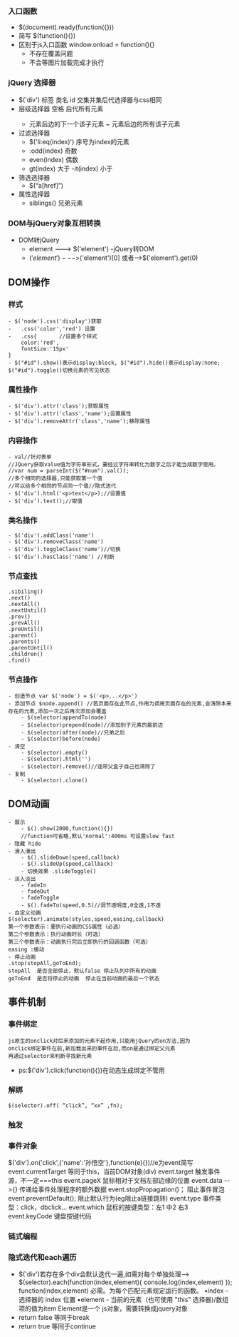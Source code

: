 ### 入口函数
- $(document).ready(function({}))
- 简写 $(function(){}) 
- 区别于js入口函数 window.onload = function(){}
     -  不存在覆盖问题
     -  不会等图片加载完成才执行
### jQuery 选择器
- $('div') 标签 类名 id 交集并集后代选择器与css相同
- 层级选择器
     空格 后代所有元素
     >
     +  元素后边的下一个该子元素
     ~  元素后边的所有该子元素
- 过滤选择器
    - $('li:eq(index)') 序号为index的元素
    - :odd(index)   奇数
    - even(index)   偶数
     - gt(index)   大于
      -it(index)   小于
- 筛选选择器
    - $(“a[href]”)
- 属性选择器
    - siblings() 兄弟元素
### DOM与jQuery对象互相转换
- DOM转jQuery
    - element ---> $('element')
-jQuery转DOM
    - $('element') --->$('element')[0]
                或者-->$('element').get(0)

## DOM操作
### 样式
    - $('node').css('display')获取
    -   .css('color','red') 设置
    -   .css{       //设置多个样式
        color:'red',
        fontSize:'15px'
    }
    - $("#id").show()表示display:block, $("#id").hide()表示display:none; $("#id").toggle()切换元素的可见状态
### 属性操作
    - $('div').attr('class');获取属性
    - $('div').attr('class','name');设置属性
    - $('div').removeAttr('class','name');移除属性
### 内容操作
    - val//针对表单   
    //JQuery获取value值为字符串形式，要经过字符串转化为数字之后才能当成数字使用。          
    //var num = parseInt($("#num").val());
    //多个相同的选择器,只能获取第一个值
    //可以给多个相同的节点同一个值//隐式迭代
    - $('div').html('<p>text</p>);//设置值
    - $('div').text();//取值
### 类名操作
    - $('div').addClass('name')
    - $('div').removeClass('name')
    - $('div').toggleClass('name')//切换
    - $('div').hasClass('name') //判断
### 节点查找
    .sibiling()
    .next()
    .nextAll()
    .nextUntil()
    .prev()
    .prevAll()
    .preUntil()
    .parent()
    .parents()
    .parentUntil()
    .children()
    .find()
### 节点操作
    - 创造节点 var $('node') = $('<p>...</p>')
    - 添加节点 $node.append() //若页面存在此节点,作用为调用页面存在的元素,会清除本来存在的元素,添加一次之后再次添加会覆盖
        - $(selector)appendTo(node)
        - $(selector)prepend(node)//添加到子元素的最前边
        - $(selector)after(node)//兄弟之后
        - $(selector)before(node)
    - 清空
        - $(selector).empty()
        - $(selector).html('')
        - $(selector).remove()//连带父盒子自己也清除了
    - 复制
        - $(selector).clone()
## DOM动画
    - 展示 
        - $().show(2000,function(){}) 
        //function可省略,默认'normal':400ms 可设置slow fast
    - 隐藏 hide
    - 滑入滑出
        - $().slideDown(speed,callback)
        - $().slideUp(speed,callback)
        - 切换效果 .slideToggle()
    - 淡入淡出
        - fadeIn
        - fadeOut
        - fadeToggle
        - $().fadeTo(speed,0.5)//调节透明度,0全透,1不透
    - 自定义动画
    $(selector).animate(styles,speed,easing,callback)
	第一个参数表示：要执行动画的CSS属性（必选）
 	第二个参数表示：执行动画时长（可选）
	第三个参数表示：动画执行完后立即执行的回调函数（可选）
    easing :缓动
    - 停止动画
    .stop(stopAll,goToEnd);
    stopAll  是否全部停止，默认false 停止队列中所有的动画
    goToEnd  是否将停止的动画  停止在当前动画的最后一个状态  

## 事件机制
### 事件绑定
    js原生的onclick对后来添加的元素不起作用,只能用jQuery的on方法,因为
    onclick绑定事件在前,新加载出来的事件在后,而on是通过绑定父元素
    再通过selector来判断寻找新元素
- ps:$('div').click(function(){})在动态生成绑定不管用
### 解绑
    $(selector).off( “click”, “xx” ,fn);
### 触发
### 事件对象
$('div').on('click',{'name':'孙悟空'},function(e){})//e为event简写  
    event.currentTarget 			等同于this，当前DOM对象(div)
    event.target 					触发事件源，不一定===this
    event.pageX 					鼠标相对于文档左部边缘的位置
     event.data -->{}				传递给事件处理程序的额外数据
    event.stopPropagation()；	阻止事件冒泡
    event.preventDefault(); 	阻止默认行为(eg阻止a链接跳转)
    event.type 					事件类型：click，dbclick…
    event.which 				鼠标的按键类型：左1 中2 右3
    event.keyCode				键盘按键代码

### 链式编程
### 隐式迭代和each遍历
- $('div')若存在多个div会默认迭代一遍,如需对每个单独处理-->
$(selector).each(function(index,element){
    console.log(index,element)
});
 function(index,element) 必需。为每个匹配元素规定运行的函数。 
•index - 选择器的 index 位置 
•element - 当前的元素（也可使用 "this" 选择器)/数组项的值为item
Element是一个 js对象，需要转换成jquery对象
- return false 等同于break
- return true 等同于continue